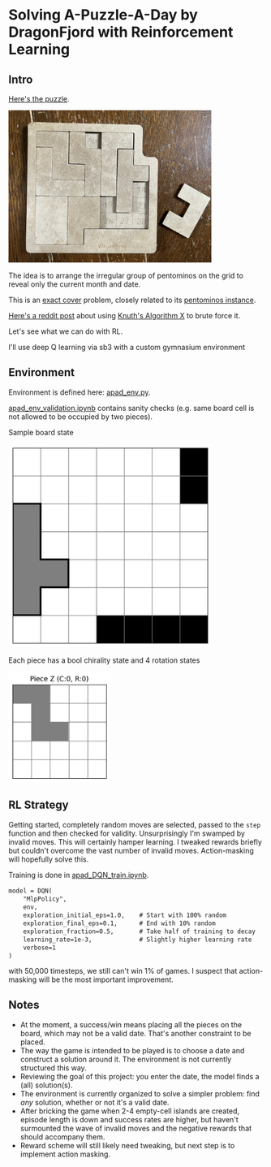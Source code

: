 # Solving A-Puzzle-A-Day by DragonFjord with Reinforcement Learning

## Intro

[Here's the puzzle](https://www.dragonfjord.com/product/a-puzzle-a-day/).

<img src="puzzle.jpg" alt="My puzzle, ready for an April 14th solution" width="400"/>

The idea is to arrange the irregular group of pentominos on the grid to reveal only the current month and date.

This is an [exact cover](https://en.wikipedia.org/wiki/Exact_cover) problem, closely related to its [pentominos instance](https://en.wikipedia.org/wiki/Exact_cover#Pentomino_tiling).

[Here's a reddit post](https://www.reddit.com/r/puzzles/comments/t9uejy/analysis_of_a_puzzle_a_day/) about using [Knuth's Algorithm X](https://en.wikipedia.org/wiki/Knuth%27s_Algorithm_X) to brute force it.

Let's see what we can do with RL.

I'll use deep Q learning via sb3 with a custom gymnasium environment

## Environment

Environment is defined here: [apad_env.py](apad_env.py).

[apad_env_validation.ipynb](apad_env_validation.ipynb) contains sanity checks (e.g. same board cell is not allowed to be occupied by two pieces).

Sample board state

<img src="board_state.png" alt="" width="400"/>

Each piece has a bool chirality state and 4 rotation states

<img src="single_piece.png" alt="" width="200"/>

## RL Strategy

Getting started, completely random moves are selected, passed to the `step`
function and then checked for validity. Unsurprisingly I'm swamped by invalid
moves. This will certainly hamper learning. I tweaked rewards briefly but
couldn't overcome the vast number of invalid moves. Action-masking will
hopefully solve this.

Training is done in [apad_DQN_train.ipynb](apad_DQN_train.ipynb).

```
model = DQN(
    "MlpPolicy", 
    env, 
    exploration_initial_eps=1.0,    # Start with 100% random
    exploration_final_eps=0.1,      # End with 10% random  
    exploration_fraction=0.5,       # Take half of training to decay
    learning_rate=1e-3,             # Slightly higher learning rate
    verbose=1
)
```

with 50,000 timesteps, we still can't win 1% of games. I suspect that action-masking will be the most important improvement.

## Notes

- At the moment, a success/win means placing all the pieces on the board, which may not be a valid date. That's another constraint to be placed.
- The way the game is intended to be played is to choose a date and construct a solution around it. The environment is not currently structured this way.
- Reviewing the goal of this project: you enter the date, the model finds a (all) solution(s).
- The environment is currently organized to solve a simpler problem: find *any* solution, whether or not it's a valid date.
- After bricking the game when 2-4 empty-cell islands are created, episode length is down and success rates are higher, but haven't surmounted the wave of invalid moves and the negative rewards that should accompany them.
- Reward scheme will still likely need tweaking, but next step is to implement action masking.
